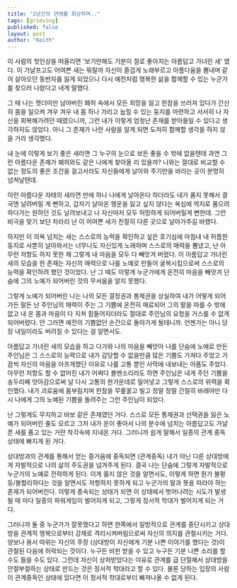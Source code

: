 ```yaml
---
title: "2년간의 연애를 회상하며.."
tags: [grieving]
published: false
layout: post
author: "Keith"
---
```


이 사람의 첫인상을 떠올리면 '보기만해도 기분이 절로 좋아지는 아름답고 가녀린 새' 였다. 이 가냘프고도 어여쁜 새는 뭐랄까 자신이 즐겁게 노래부르고 아름다움을 뽐내며 같이 살아오던 동반자를 잃게 되었으니 다시 예전처럼 행복한 삶을 함께할 수 있는 누군가를 찾으러 나왔다고 내게 말했다. 

그 때 나는 잿더미만 남아버린 폐허 속에서 모든 희망을 잃고 한참을 쓰러져 있다가 간신히 몸을 일으켜 겨우 겨우 내 몸 하나 가리고 눕힐 수 있는 둥지를 마련하고 서서히 나 자신을 회복해가려던 때였으니까, 그런 내가 이렇게 엄청난 존재를 받아들일 수 있다고 생각하지도 않았다. 아니 그 존재가 나란 사람을 알게 되면 도저히 함께할 생각을 하지 않을 거라 생각했다.

내 눈에 이렇게 보기 좋은 새라면 그 누구의 눈으로 보든 좋을 수 밖에 없을텐데 과연 그런 아름다운 존재가 폐허와도 같은 나에게 찾아올 리 있을까? 나와는 절대로 비교할 수 없는 정도의 좋은 조건을 걸고서라도 자신들에게 날아와 주기만을 바라는 곳이 분명히 넘쳐날텐데. 

이런 아름다운 자태의 새라면 만에 하나 나에게 날아온다 하더라도 내가 품지 못해서 결국엔 날려버릴 게 뻔하고, 갑자기 날아온 행운을 잃고 싶지 않다는 욕심에 억지로 품으려 하다가는 원하던 것도 날려보내고 나 자신마저 모두 허망하게 되어버릴게 뻔한데. 그런 비극을 맞기 보단 차라리 난 이 어여쁜 새가 친절히 다른 곳으로 날아가주길 바랬다.

하지만 이 의욕 넘치는 새는 스스로의 능력을 확인하고 싶은 호기심에 마침내 내 허름한 둥지로 사뿐히 날아와서는 너무나도 자신있게 노래하며 스스로의 매력을 뽐냈고, 난 아무런 저항도 하지 못한 채 그렇게 내 마음을 모두 다 빼앗겨 버렸다. 이 아름답고 가녀린 새의 모습을 한 존재는 자신의 매력으로 나를 노예로 만들어 굴복시킴으로써 스스로의 능력을 확인하려 했던 것이었다. 난 그 때도 이렇게 누군가에게 온전히 마음을 빼앗겨 단숨에 그의 노예가 되어버린 것의 무서움을 알지 못했다. 

그렇게 노예가 되어버린 나는 나의 모든 결정권과 통제권을 상실하여 내가 어떻게 되어가든 말든 난 주인님의 매력이 주는 그 기쁨에 온전히 매료되어 그의 말을 따를 수 밖에 없고 내 온 몸과 마음이 다 지쳐 힘들어지더라도 절대로 주인님의 요청을 거스를 수 없게 되어버렸다. 안 그러면 예전의 기쁨없던 순간으로 돌아가게 될테니까. 언젠가는 아니 당장 내일이라도 버려질 수 있다는 걸 알면서도. 

아름답고 가녀린 새의 모습을 하고 다가와 나의 마음을 빼앗아 나를 단숨에 노예로 만든 주인님은 그 스스로의 능력으로 내가 감당할 수 없을만큼 많은 기쁨도 가져다 주었고 가끔씩 자신의 마음을 아프게했단 이유로 나를 고통 뿐인 사막에 내보내는 아픔도 주었다. 아무런 저항도 할 수 없어진 내가 어쩌다 볼멘소리라도 하면 주인님은 내게 주던 기쁨을 송두리째 앗아감으로써 날 다시 고통의 한가운데로 밀어넣고 그렇게 스스로의 위력을 확인했다. 내가 괴로움에 몸부림치며 한참을 무릎꿇고 빌고 정말 정말 간절히 바래야만 다시 나에게 그의 노예된 기쁨을 돌려주는 그런 주인님이 되었다.

난 그렇게도 무지하고 바보 같은 존재였던 거다. 스스로 모든 통제권과 선택권을 잃은 노예가 되어버린 줄도 모르고 그저 내가 운이 좋아서 나의 분수에 넘치는 아름답고도 가냘픈 새를 품고 있는 거란 착각속에 지내온 거다. 그러니까 쉽게 말해서 일종의 관계 중독 상태에 빠지게 된 거다. 

상대방과의 관계를 통해서 얻는 즐거움에 중독되면 (관계중독) 내가 아닌 다른 상대방에게 자발적으로 나의 삶의 주도권을 넘겨주게 된다. 결국 나는 단숨에 그렇게 자발적으로 누군가의 노예로 전락하게 된다. 이게 옳지 않은 것을 알면서도, 이렇게 하면 뭔가 불평등/불합리하다는 것을 알면서도 저항하지 못하게 되고 누군가의 말과 뜻을 따라야 하는 존재가 되어버린다. 이렇게 종속되는 상태가 되면 이 상태에서 벗어나려는 시도가 발생될 때 마다 일종의 파워게임이 벌어지게 되고, 그렇게 정서적 학대가 벌어지게 되는 거다. 

그러니까 둘 중 누군가가 잘못했다고 하면 한쪽에서 일방적으로 관계를 중단시키고 상대방을 관계적 행복으로부터 강제로 격리시켜버림으로써 자신의 의지를 관철시키는 거다. 양보나 용서 따위는 자신의 주장 (상대방이 자신에게 기분 나쁜 이야기를 했다는 것)이 관철된 다음에 허락되는 것이다. 누구든 비판 받을 수 있고 누구든 기분 나쁜 소리를 할 수도 들을 수도 있다. 그런데 자신이 상처받았다는 이유로 관계를 급 단절해서 상대방을 안절부절하는 상태로 만드는 것은 정서적 학대라고 할 수 있다. 물론 당하는 입장의 사람이 관계중독인 상태에 있다면 이 정서적 학대로부터 빠져나올 수 없게 된다. 



